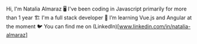 Hi, I'm Natalia Almaraz
🖥️ I've been coding in Javascript primarily for more than 1 year
🏗️ I'm a full stack developer
🦀 I’m learning Vue.js and Angular at the moment
🐦 You can find me on (LinkedIn)[www.linkedin.com/in/natalia-almaraz]
